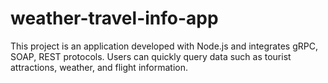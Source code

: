 # weather-travel-info-app
This project is an application developed with Node.js and integrates gRPC, SOAP, REST protocols. Users can quickly query data such as tourist attractions, weather, and flight information.
